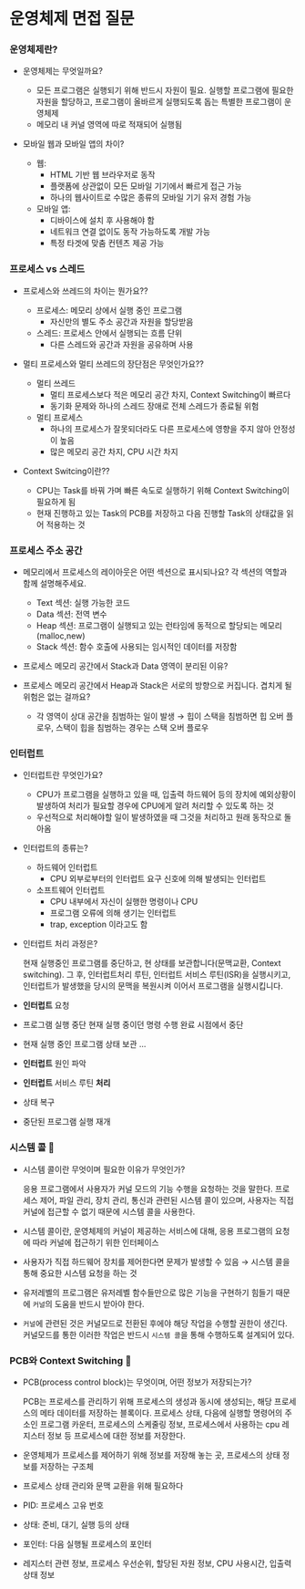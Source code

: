 # 운영체제 면접 질문

### 운영체제란?
    
- 운영체제는 무엇일까요?
    
  - 모든 프로그램은 실행되기 위해 반드시 자원이 필요. 실행할 프로그램에 필요한 자원을 할당하고, 프로그램이 올바르게 실행되도록 돕는 특별한 프로그램이 운영체제
  - 메모리 내 커널 영역에 따로 적재되어 실행됨

    
- 모바일 웹과 모바일 앱의 차이?
  - 웹:
      - HTML 기반 웹 브라우저로 동작
      - 플랫폼에 상관없이 모든 모바일 기기에서 빠르게 접근 가능
      - 하나의 웹사이트로 수많은 종류의 모바일 기기 유저 경험 가능
  - 모바일 앱:
      - 디바이스에 설치 후 사용해야 함
      - 네트워크 연결 없이도 동작 가능하도록 개발 가능
      - 특정 타겟에 맞춤 컨텐츠 제공 가능

### 프로세스 vs 스레드

- 프로세스와 쓰레드의 차이는 뭔가요?? 
  - 프로세스: 메모리 상에서 실행 중인 프로그램
      - 자신만의 별도 주소 공간과 자원을 할당받음
  - 스레드: 프로세스 안에서 실행되는 흐름 단위
      - 다른 스레드와 공간과 자원을 공유하며 사용

- 멀티 프로세스와 멀티 쓰레드의 장단점은 무엇인가요??
  - 멀티 쓰레드
      - 멀티 프로세스보다 적은 메모리 공간 차지, Context Switching이 빠르다
      - 동기화 문제와 하나의 스레드 장애로 전체 스레드가 종료될 위험
  - 멀티 프로세스
      - 하나의 프로세스가 잘못되더라도 다른 프로세스에 영향을 주지 않아 안정성이 높음
      - 많은 메모리 공간 차지, CPU 시간 차지

- Context Switcing이란??
    
  - CPU는 Task를 바꿔 가며 빠른 속도로 실행하기 위해 Context Switching이 필요하게 됨
  - 현재 진행하고 있는 Task의 PCB를 저장하고 다음 진행할 Task의 상태값을 읽어 적용하는 것

### 프로세스 주소 공간

- 메모리에서 프로세스의 레이아웃은 어떤 섹션으로 표시되나요? 각 섹션의 역할과 함께 설명해주세요.
    
  - Text 섹션: 실행 가능한 코드
  - Data 섹션: 전역 변수
  - Heap 섹션: 프로그램이 실행되고 있는 런타임에 동적으로 할당되는 메모리(malloc,new)
  - Stack 섹션: 함수 호출에 사용되는 임시적인 데이터를 저장함

- 프로세스 메모리 공간에서 Stack과 Data 영역이 분리된 이유?
  
    

- 프로세스 메모리 공간에서 Heap과 Stack은 서로의 방향으로 커집니다. 겹치게 될 위험은 없는 걸까요?
    
  - 각 영역이 상대 공간을 침범하는 일이 발생 → 힙이 스택을 침범하면 힙 오버 플로우, 스택이 힙을 침범하는 경우는 스택 오버 플로우

### 인터럽트

- 인터럽트란 무엇인가요?
    
  - CPU가 프로그램을 실행하고 있을 때, 입출력 하드웨어 등의 장치에 예외상황이 발생하여 처리가 필요할 경우에 CPU에게 알려 처리할 수 있도록 하는 것
  - 우선적으로 처리해야할 일이 발생하였을 때 그것을 처리하고 원래 동작으로 돌아옴

- 인터럽트의 종류는?
    
  - 하드웨어 인터럽트
      - CPU 외부로부터의 인터럽트 요구 신호에 의해 발생되는 인터럽트
  - 소프트웨어 인터럽트
      - CPU 내부에서 자신이 실행한 명령이나 CPU
      - 프로그램 오류에 의해 생기는 인터럽트
      - trap, exception 이라고도 함

- 인터럽트 처리 과정은?
    
    현재 실행중인 프로그램를 중단하고, 현 상태를 보관합니다(문맥교환, Context switching). 그 후, 인터럽트처리 루틴, 인터럽트 서비스 루틴(ISR)을 실행시키고, 인터럽트가 발생했을 당시의 문맥을 복원시켜 이어서 프로그램을 실행시킵니다.
    
- **인터럽트** 요청
- 프로그램 실행 중단 현재 실행 중이던 명령 수행 완료 시점에서 중단
- 현재 실행 중인 프로그램 상태 보관 ...
- **인터럽트** 원인 파악
- **인터럽트** 서비스 루틴 **처리**
- 상태 복구
- 중단된 프로그램 실행 재개

### 시스템 콜 🎄

- 시스템 콜이란 무엇이며 필요한 이유가 무엇인가?
    
    응용 프로그램에서 사용자가 커널 모드의 기능 수행을 요청하는 것을 말한다. 프로세스 제어, 파일 관리, 장치 관리, 통신과 관련된 시스템 콜이 있으며, 사용자는 직접 커널에 접근할 수 없기 때문에 시스템 콜을 사용한다.
    
- 시스템 콜이란, 운영체제의 커널이 제공하는 서비스에 대해, 응용 프로그램의 요청에 따라 커널에 접근하기 위한 인터페이스
- 사용자가 직접 하드웨어 장치를 제어한다면 문제가 발생할 수 있음 → 시스템 콜을 통해 중요한 시스템 요청을 하는 것
- 유저레벨의 프로그램은 유저레벨 함수들만으로 많은 기능을 구현하기 힘들기 때문에 `커널`의 도움을 반드시 받아야 한다.
- `커널`에 관련된 것은 커널모드로 전환된 후에야 해당 작업을 수행할 권한이 생긴다. 커널모드를 통한 이러한 작업은 반드시 `시스템 콜`을 통해 수행하도록 설계되어 있다.

### PCB와 Context Switching 🎄

- PCB(process control block)는 무엇이며, 어떤 정보가 저장되는가?
    
    PCB는 프로세스를 관리하기 위해 프로세스의 생성과 동시에 생성되는, 해당 프로세스의 메타 데이터를 저장하는 블록이다. 프로세스 상태, 다음에 실행할 명령어의 주소인 프로그램 카운터, 프로세스의 스케줄링 정보, 프로세스에서 사용하는 cpu 레지스터 정보 등 프로세스에 대한 정보를 저장한다.
    
- 운영체제가 프로세스를 제어하기 위해 정보를 저장해 놓는 곳, 프로세스의 상태 정보를 저장하는 구조체
- 프로세스 상태 관리와 문맥 교환을 위해 필요하다
- PID: 프로세스 고유 번호
- 상태: 준비, 대기, 실행 등의 상태
- 포인터: 다음 실행될 프로세스의 포인터
- 레지스터 관련 정보, 프로세스 우선순위, 할당된 자원 정보, CPU 사용시간, 입출력 상태 정보
